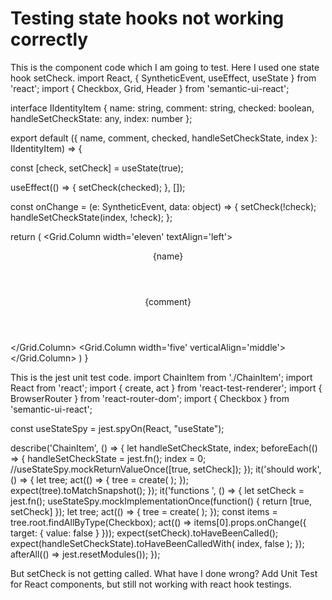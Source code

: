 
# Testing state hooks not working correctly

This is the component code which I am going to test.
Here I used one state hook setCheck.
import React, { SyntheticEvent, useEffect, useState } from 'react';
import { Checkbox, Grid, Header } from 'semantic-ui-react';

interface IIdentityItem {
  name: string,
  comment: string,
  checked: boolean,
  handleSetCheckState: any,
  index: number
};


export default ({ name, comment, checked, handleSetCheckState, index }: IIdentityItem) => {

  const [check, setCheck] = useState(true);

  useEffect(() => {
    setCheck(checked);
  }, []);

  const onChange = (e: SyntheticEvent, data: object) => {
    setCheck(!check);
    handleSetCheckState(index, !check);
  };

  return (
    <Grid className='p-16 py-9 bg-white'>
      <Grid.Column width='eleven' textAlign='left'>
        <Header as='p' className='description'>{name}</Header>
        <Header as='p' className='comment'>{comment}</Header>
      </Grid.Column>
      <Grid.Column width='five' verticalAlign='middle'>
        <Checkbox toggle checked={check} onChange={onChange} />
      </Grid.Column>
    </Grid>
  )
}

This is the jest unit test code.
import ChainItem from './ChainItem';
import React from 'react';
import { create, act } from 'react-test-renderer';
import { BrowserRouter } from 'react-router-dom';
import { Checkbox } from 'semantic-ui-react';

const useStateSpy = jest.spyOn(React, "useState");

describe('ChainItem', () => {
  let handleSetCheckState, index;
  beforeEach(() => {
    handleSetCheckState = jest.fn();
    index = 0;
    //useStateSpy.mockReturnValueOnce([true, setCheck]);
  });
  it('should work', () => {
    let tree;
    act(() => {
      tree = create(
        <ChainItem
          handleSetCheckState={handleSetCheckState}
          index={index} />
      );
    });
    expect(tree).toMatchSnapshot();
  });
  it('functions ', () => {
    let setCheck = jest.fn();
    useStateSpy.mockImplementationOnce(function() { return [true, setCheck] });
    let tree;
    act(() => {
      tree = create(
        <ChainItem
          handleSetCheckState={handleSetCheckState}
          checked={true}
          index={index} />
      );
    });
    const items = tree.root.findAllByType(Checkbox);
    act(() => items[0].props.onChange({
      target: {
        value: false
      }
    }));
    expect(setCheck).toHaveBeenCalled();
    expect(handleSetCheckState).toHaveBeenCalledWith(
      index,
      false
    );
  });
  afterAll(() => jest.resetModules());
});

But setCheck is not getting called.
What have I done wrong?
Add Unit Test for React components, but still not working with react hook testings.

        
